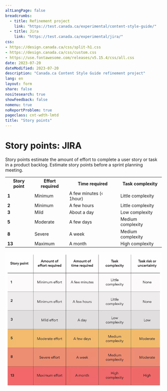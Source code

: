 ```yaml
---
altLangPage: false
breadcrumbs:
  - title: Refinement project
    link: "https://test.canada.ca/experimental/content-style-guide/"
  - title: Jira
    link: "https://test.canada.ca/experimental/jira/"    
css:
- https://design.canada.ca/css/split-h1.css
- https://design.canada.ca/css/custom.css
- https://use.fontawesome.com/releases/v5.15.4/css/all.css
date: 2023-07-20
dateModified: 2023-07-20
description: "Canada.ca Content Style Guide refinement project"
lang: en
layout: form
share: false
nositesearch: true
showFeedback: false
nomenu: true
noReportProblem: true
pageclass: cnt-wdth-lmtd
title: "Story points"
---
```

<h1 property="name" id="wb-cont" dir="ltr"><span class="stacked"><span>Story points</span>: <span>JIRA</span></span></h1>
<p>Story points estimate the amount of effort to complete a user story or task in a product backlog.   Estimate story points before a sprint planning meeting.</p>
<div class="col-md-8">
  <div class="panel panel-default">
<table>
  <tr>
    <th>Story point</th>
    <th>Effort required</th>
    <th>Time required</th>
    <th>Task complexity</th>
  </tr>
  <tr>
    <td><strong>1</strong></td>
    <td>Minimum</td>
    <td>A few minutes (&#8249; 1hour)</td>
    <td>Little complexity</td>
  </tr>
  <tr>
    <td><strong>2</strong></td>
    <td>Minimum</td>
    <td>A few hours</td>
    <td>Little complexity</td>
  </tr>
  <tr>
    <td><strong>3</strong></td>
    <td>Mild</td>
    <td>About a day</td>
    <td>Low complexity</td>
  </tr>
  <tr>
    <td><strong>5</strong></td>
    <td>Moderate</td>
    <td>A few days</td>
    <td>Medium complexity</td>
  </tr>
  <tr>
    <td><strong>8</strong></td>
    <td>Severe</td>
    <td>A week</td>
    <td>Medium complexity</td>
  </tr>
  <tr>
    <td><strong>13</strong></td>
    <td>Maximum</td>
    <td>A month</td>
    <td>High complexity</td>
  </tr>
</table>
  </div>
</div>
<div class="col-md-7">
  <div class="panel panel-default">
    <div class="panel-body"> <img src="./images/story-points.png" class="img-responsive" alt="Story point matrix"> </div>
  </div>
</div>
